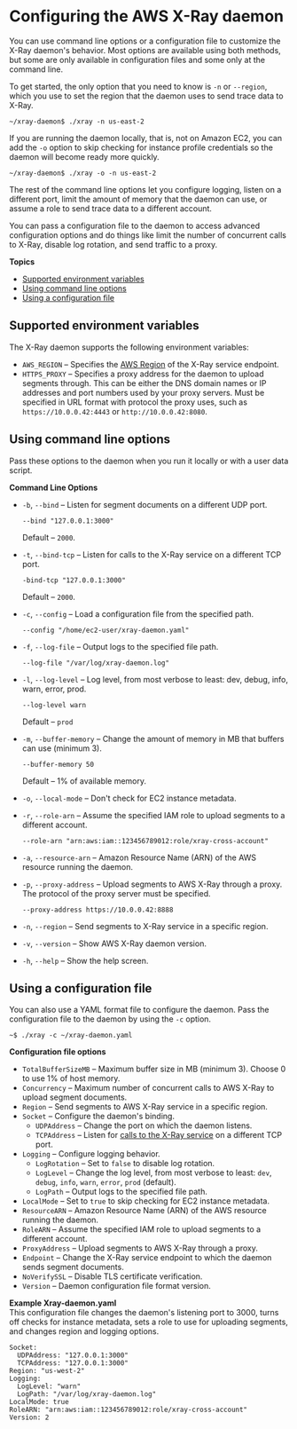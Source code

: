 # Configuring the AWS X\-Ray daemon<a name="xray-daemon-configuration"></a>

You can use command line options or a configuration file to customize the X\-Ray daemon's behavior\. Most options are available using both methods, but some are only available in configuration files and some only at the command line\.

To get started, the only option that you need to know is `-n` or `--region`, which you use to set the region that the daemon uses to send trace data to X\-Ray\.

```
~/xray-daemon$ ./xray -n us-east-2
```

If you are running the daemon locally, that is, not on Amazon EC2, you can add the `-o` option to skip checking for instance profile credentials so the daemon will become ready more quickly\.

```
~/xray-daemon$ ./xray -o -n us-east-2
```

The rest of the command line options let you configure logging, listen on a different port, limit the amount of memory that the daemon can use, or assume a role to send trace data to a different account\.

You can pass a configuration file to the daemon to access advanced configuration options and do things like limit the number of concurrent calls to X\-Ray, disable log rotation, and send traffic to a proxy\.

**Topics**
+ [Supported environment variables](#xray-daemon-configuration-variables)
+ [Using command line options](#xray-daemon-configuration-commandline)
+ [Using a configuration file](#xray-daemon-configuration-configfile)

## Supported environment variables<a name="xray-daemon-configuration-variables"></a>

The X\-Ray daemon supports the following environment variables:
+ `AWS_REGION` – Specifies the [AWS Region](https://docs.aws.amazon.com/cli/latest/userguide/cli-chap-configure.html#cli-quick-configuration-region) of the X\-Ray service endpoint\. 
+ `HTTPS_PROXY` – Specifies a proxy address for the daemon to upload segments through\. This can be either the DNS domain names or IP addresses and port numbers used by your proxy servers\. Must be specified in URL format with protocol the proxy uses, such as `https://10.0.0.42:4443` or `http://10.0.0.42:8080`\.

## Using command line options<a name="xray-daemon-configuration-commandline"></a>

Pass these options to the daemon when you run it locally or with a user data script\.

**Command Line Options**
+ `-b`, `--bind` – Listen for segment documents on a different UDP port\.

  ```
  --bind "127.0.0.1:3000"
  ```

  Default – `2000`\.
+ `-t`, `--bind-tcp` – Listen for calls to the X\-Ray service on a different TCP port\.

  ```
  -bind-tcp "127.0.0.1:3000"
  ```

  Default – `2000`\.
+ `-c`, `--config` – Load a configuration file from the specified path\.

  ```
  --config "/home/ec2-user/xray-daemon.yaml"
  ```
+ `-f`, `--log-file` – Output logs to the specified file path\.

  ```
  --log-file "/var/log/xray-daemon.log"
  ```
+ `-l`, `--log-level` – Log level, from most verbose to least: dev, debug, info, warn, error, prod\.

  ```
  --log-level warn
  ```

  Default – `prod`
+ `-m`, `--buffer-memory` – Change the amount of memory in MB that buffers can use \(minimum 3\)\.

  ```
  --buffer-memory 50
  ```

  Default – 1% of available memory\.
+ `-o`, `--local-mode` – Don't check for EC2 instance metadata\.
+ `-r`, `--role-arn` – Assume the specified IAM role to upload segments to a different account\.

  ```
  --role-arn "arn:aws:iam::123456789012:role/xray-cross-account"
  ```
+ `-a`, `--resource-arn` – Amazon Resource Name \(ARN\) of the AWS resource running the daemon\.
+ `-p`, `--proxy-address` – Upload segments to AWS X\-Ray through a proxy\. The protocol of the proxy server must be specified\.
  ```
  --proxy-address https://10.0.0.42:8888
  ```
+ `-n`, `--region` – Send segments to X\-Ray service in a specific region\.
+ `-v`, `--version` – Show AWS X\-Ray daemon version\.
+ `-h`, `--help` – Show the help screen\.

## Using a configuration file<a name="xray-daemon-configuration-configfile"></a>

You can also use a YAML format file to configure the daemon\. Pass the configuration file to the daemon by using the `-c` option\.

```
~$ ./xray -c ~/xray-daemon.yaml
```

**Configuration file options**
+ `TotalBufferSizeMB` – Maximum buffer size in MB \(minimum 3\)\. Choose 0 to use 1% of host memory\.
+ `Concurrency` – Maximum number of concurrent calls to AWS X\-Ray to upload segment documents\.
+ `Region` – Send segments to AWS X\-Ray service in a specific region\.
+ `Socket` – Configure the daemon's binding\.
  + `UDPAddress` – Change the port on which the daemon listens\.
  + `TCPAddress` – Listen for [calls to the X\-Ray service](xray-api-sampling.md) on a different TCP port\.
+ `Logging` – Configure logging behavior\.
  + `LogRotation` – Set to `false` to disable log rotation\.
  + `LogLevel` – Change the log level, from most verbose to least: `dev`, `debug`, `info`, `warn`, `error`, `prod` \(default\)\.
  + `LogPath` – Output logs to the specified file path\.
+ `LocalMode` – Set to `true` to skip checking for EC2 instance metadata\.
+ `ResourceARN` – Amazon Resource Name \(ARN\) of the AWS resource running the daemon\.
+ `RoleARN` – Assume the specified IAM role to upload segments to a different account\.
+ `ProxyAddress` – Upload segments to AWS X\-Ray through a proxy\.
+ `Endpoint` – Change the X\-Ray service endpoint to which the daemon sends segment documents\.
+ `NoVerifySSL` – Disable TLS certificate verification\.
+ `Version` – Daemon configuration file format version\.

**Example Xray\-daemon\.yaml**  
This configuration file changes the daemon's listening port to 3000, turns off checks for instance metadata, sets a role to use for uploading segments, and changes region and logging options\.  

```
Socket:
  UDPAddress: "127.0.0.1:3000"
  TCPAddress: "127.0.0.1:3000"
Region: "us-west-2"
Logging:
  LogLevel: "warn"
  LogPath: "/var/log/xray-daemon.log"
LocalMode: true
RoleARN: "arn:aws:iam::123456789012:role/xray-cross-account"
Version: 2
```
